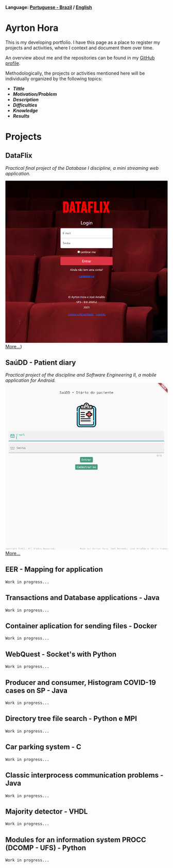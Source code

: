#### **Language:** [Portuguese - Brazil](index.md) / [English](index_en.md)  
# Ayrton Hora # 

This is my developing portfolio. I have this page as a place to register my projects and activities, where I context and document them over time.

An overview about me and the repositories can be found in my [GitHub profile](https://github.com/ayrton-hora).

Methodologically, the projects or activities mentioned here will be individually organized by the following topics:

- ***Tittle***
- ***Motivation/Problem*** 
- ***Description*** 
- ***Difficulties*** 
- ***Knowledge*** 
- ***Results***

# Projects


## **DataFlix**
_Practical final project of the Database I discipline, a mini streaming web application._

![DataFlix](assets/images/dataflix/index_image.png)
[More...](assets/pages/dataflix.md))


## **SaúDD - Patient diary**
_Practical project of the discipline and Software Engineering II, a mobile application for Android._
![SaúDD - Diário do paciente](assets/images/saudd/index_saudd.png)
[More...](assets/pages/saudd.md)

## **EER - Mapping for application**

```
Work in progress...
```

## **Transactions and Database applications - Java**

```
Work in progress...
```

## **Container aplication for sending files - Docker**

```
Work in progress...
```

## **WebQuest - Socket's with Python**

```
Work in progress...
```

## **Producer and consumer, Histogram COVID-19 cases on SP - Java**

```
Work in progress...
```

## **Directory tree file search - Python e MPI**

```
Work in progress...
```

## **Car parking system - C** 

```
Work in progress...
```

## **Classic interprocess communication problems - Java**

```
Work in progress...
```

## **Majority detector - VHDL**

```
Work in progress...
```

## **Modules for an information system PROCC (DCOMP - UFS) - Python**

```
Work in progress...
```